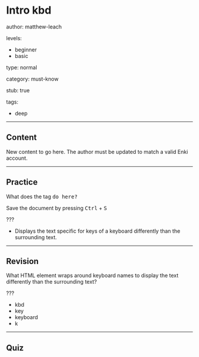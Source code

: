 # Intro kbd
author: matthew-leach

levels:
  - beginner
  - basic

type: normal

category: must-know

stub: true


tags:
  - deep


---
## Content

New content to go here. The author must be updated to match a valid Enki account.

---
## Practice

What does the tag <kbd> do here?
    <p>Save the document by pressing <kbd>Ctrl</kbd> + <kbd>S</kbd></p>

???

* Displays the text specific for keys of a keyboard differently than the surrounding text.


---
## Revision

What HTML element wraps around keyboard names to display the text differently than the surrounding text?

???

* kbd
* key
* keyboard
* k

---
## Quiz

